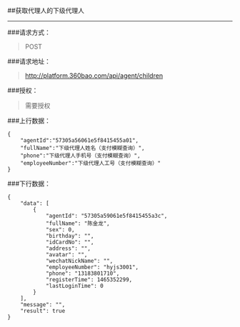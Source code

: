 ##获取代理人的下级代理人

------------

###请求方式：
> POST

###请求地址：
> http://platform.360bao.com/api/agent/children

###授权：
> 需要授权
  
###上行数据：
```
{
    "agentId":"57305a56061e5f8415455a01",
    "fullName":"下级代理人姓名（支付模糊查询）",
    "phone":"下级代理人手机号（支付模糊查询）",
    "employeeNumber":"下级代理人工号（支付模糊查询）"
}

```

###下行数据：
```
{
    "data": [
        {
            "agentId": "57305a59061e5f8415455a3c",
            "fullName": "陈金龙",
            "sex": 0,
            "birthday": "",
            "idCardNo": "",
            "address": "",
            "avatar": "",
            "wechatNickName": "",
            "employeeNumber": "hyjs3001",
            "phone": "13183801710",
            "registerTime": 1465352299,
            "lastLoginTime": 0
        }
    ],
    "message": "",
    "result": true
}
```

